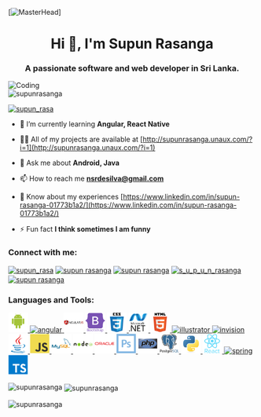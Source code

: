 [![MasterHead](https://www.aalpha.net/wp-content/uploads/2020/12/full-stack-development.gif)]
<h1 align="center">Hi 👋, I'm Supun Rasanga</h1>
<h3 align="center">A passionate software and web developer in Sri Lanka.</h3>
<img align="right" alt="Coding" width="600" src="https://blogger.googleusercontent.com/img/b/R29vZ2xl/AVvXsEhb5k7S3qatzl7Gl4sQbGKAQx0Zz-RExwV7UhiWUCBf5Y0B9h7VX78qUfpV93CKxLXIQcicCqcdjSkzqrrCH63XjZAksv9J9dSYMQ9hl-hY5RSaT3M4HGAytY4PRzOdkJFhRdSpjmAZWf09jfOZTbG69Hhhpb3BqbqCxpPiDoosfmZN1MuRUVYLaUgEPg/s320/result.gif">

<p align="left"> <img src="https://komarev.com/ghpvc/?username=supunrasanga&label=Profile%20views&color=0e75b6&style=flat" alt="supunrasanga" /> </p>

<p align="left"> <a href="https://twitter.com/supun_rasa" target="blank"><img src="https://img.shields.io/twitter/follow/supun_rasa?logo=twitter&style=for-the-badge" alt="supun_rasa" /></a> </p>

- 🌱 I’m currently learning **Angular, React Native**

- 👨‍💻 All of my projects are available at [http://supunrasanga.unaux.com/?i=1](http://supunrasanga.unaux.com/?i=1)

- 💬 Ask me about **Android, Java**

- 📫 How to reach me **nsrdesilva@gmail.com**

- 📄 Know about my experiences [https://www.linkedin.com/in/supun-rasanga-01773b1a2/](https://www.linkedin.com/in/supun-rasanga-01773b1a2/)

- ⚡ Fun fact **I think sometimes I am funny**

<h3 align="left">Connect with me:</h3>
<p align="left">
<a href="https://twitter.com/supun_rasa" target="blank"><img align="center" src="https://raw.githubusercontent.com/rahuldkjain/github-profile-readme-generator/master/src/images/icons/Social/twitter.svg" alt="supun_rasa" height="30" width="40" /></a>
<a href="https://linkedin.com/in/supun rasanga" target="blank"><img align="center" src="https://raw.githubusercontent.com/rahuldkjain/github-profile-readme-generator/master/src/images/icons/Social/linked-in-alt.svg" alt="supun rasanga" height="30" width="40" /></a>
<a href="https://fb.com/supun rasanga" target="blank"><img align="center" src="https://raw.githubusercontent.com/rahuldkjain/github-profile-readme-generator/master/src/images/icons/Social/facebook.svg" alt="supun rasanga" height="30" width="40" /></a>
<a href="https://instagram.com/s_u_p_u_n_rasanga" target="blank"><img align="center" src="https://raw.githubusercontent.com/rahuldkjain/github-profile-readme-generator/master/src/images/icons/Social/instagram.svg" alt="s_u_p_u_n_rasanga" height="30" width="40" /></a>
<a href="https://www.youtube.com/c/supun rasanga" target="blank"><img align="center" src="https://raw.githubusercontent.com/rahuldkjain/github-profile-readme-generator/master/src/images/icons/Social/youtube.svg" alt="supun rasanga" height="30" width="40" /></a>
</p>

<h3 align="left">Languages and Tools:</h3>
<p align="left"> <a href="https://developer.android.com" target="_blank" rel="noreferrer"> <img src="https://raw.githubusercontent.com/devicons/devicon/master/icons/android/android-original-wordmark.svg" alt="android" width="40" height="40"/> </a> <a href="https://angular.io" target="_blank" rel="noreferrer"> <img src="https://angular.io/assets/images/logos/angular/angular.svg" alt="angular" width="40" height="40"/> </a> <a href="https://angular.io" target="_blank" rel="noreferrer"> <img src="https://raw.githubusercontent.com/devicons/devicon/master/icons/angularjs/angularjs-original-wordmark.svg" alt="angularjs" width="40" height="40"/> </a> <a href="https://getbootstrap.com" target="_blank" rel="noreferrer"> <img src="https://raw.githubusercontent.com/devicons/devicon/master/icons/bootstrap/bootstrap-plain-wordmark.svg" alt="bootstrap" width="40" height="40"/> </a> <a href="https://www.w3schools.com/css/" target="_blank" rel="noreferrer"> <img src="https://raw.githubusercontent.com/devicons/devicon/master/icons/css3/css3-original-wordmark.svg" alt="css3" width="40" height="40"/> </a> <a href="https://dotnet.microsoft.com/" target="_blank" rel="noreferrer"> <img src="https://raw.githubusercontent.com/devicons/devicon/master/icons/dot-net/dot-net-original-wordmark.svg" alt="dotnet" width="40" height="40"/> </a> <a href="https://www.w3.org/html/" target="_blank" rel="noreferrer"> <img src="https://raw.githubusercontent.com/devicons/devicon/master/icons/html5/html5-original-wordmark.svg" alt="html5" width="40" height="40"/> </a> <a href="https://www.adobe.com/in/products/illustrator.html" target="_blank" rel="noreferrer"> <img src="https://www.vectorlogo.zone/logos/adobe_illustrator/adobe_illustrator-icon.svg" alt="illustrator" width="40" height="40"/> </a> <a href="https://www.invisionapp.com/" target="_blank" rel="noreferrer"> <img src="https://www.vectorlogo.zone/logos/invisionapp/invisionapp-icon.svg" alt="invision" width="40" height="40"/> </a> <a href="https://www.java.com" target="_blank" rel="noreferrer"> <img src="https://raw.githubusercontent.com/devicons/devicon/master/icons/java/java-original.svg" alt="java" width="40" height="40"/> </a> <a href="https://developer.mozilla.org/en-US/docs/Web/JavaScript" target="_blank" rel="noreferrer"> <img src="https://raw.githubusercontent.com/devicons/devicon/master/icons/javascript/javascript-original.svg" alt="javascript" width="40" height="40"/> </a> <a href="https://www.mysql.com/" target="_blank" rel="noreferrer"> <img src="https://raw.githubusercontent.com/devicons/devicon/master/icons/mysql/mysql-original-wordmark.svg" alt="mysql" width="40" height="40"/> </a> <a href="https://nodejs.org" target="_blank" rel="noreferrer"> <img src="https://raw.githubusercontent.com/devicons/devicon/master/icons/nodejs/nodejs-original-wordmark.svg" alt="nodejs" width="40" height="40"/> </a> <a href="https://www.oracle.com/" target="_blank" rel="noreferrer"> <img src="https://raw.githubusercontent.com/devicons/devicon/master/icons/oracle/oracle-original.svg" alt="oracle" width="40" height="40"/> </a> <a href="https://www.photoshop.com/en" target="_blank" rel="noreferrer"> <img src="https://raw.githubusercontent.com/devicons/devicon/master/icons/photoshop/photoshop-line.svg" alt="photoshop" width="40" height="40"/> </a> <a href="https://www.php.net" target="_blank" rel="noreferrer"> <img src="https://raw.githubusercontent.com/devicons/devicon/master/icons/php/php-original.svg" alt="php" width="40" height="40"/> </a> <a href="https://www.postgresql.org" target="_blank" rel="noreferrer"> <img src="https://raw.githubusercontent.com/devicons/devicon/master/icons/postgresql/postgresql-original-wordmark.svg" alt="postgresql" width="40" height="40"/> </a> <a href="https://www.python.org" target="_blank" rel="noreferrer"> <img src="https://raw.githubusercontent.com/devicons/devicon/master/icons/python/python-original.svg" alt="python" width="40" height="40"/> </a> <a href="https://reactjs.org/" target="_blank" rel="noreferrer"> <img src="https://raw.githubusercontent.com/devicons/devicon/master/icons/react/react-original-wordmark.svg" alt="react" width="40" height="40"/> </a> <a href="https://spring.io/" target="_blank" rel="noreferrer"> <img src="https://www.vectorlogo.zone/logos/springio/springio-icon.svg" alt="spring" width="40" height="40"/> </a> <a href="https://www.typescriptlang.org/" target="_blank" rel="noreferrer"> <img src="https://raw.githubusercontent.com/devicons/devicon/master/icons/typescript/typescript-original.svg" alt="typescript" width="40" height="40"/> </a> </p>

<p><img align="left" src="https://github-readme-stats.vercel.app/api/top-langs?username=supunrasanga&show_icons=true&locale=en&layout=compact" alt="supunrasanga" /></p>

<p>&nbsp;<img align="center" src="https://github-readme-stats.vercel.app/api?username=supunrasanga&show_icons=true&locale=en" alt="supunrasanga" /></p>

<p><img align="center" src="https://github-readme-streak-stats.herokuapp.com/?user=supunrasanga&" alt="supunrasanga" /></p>
